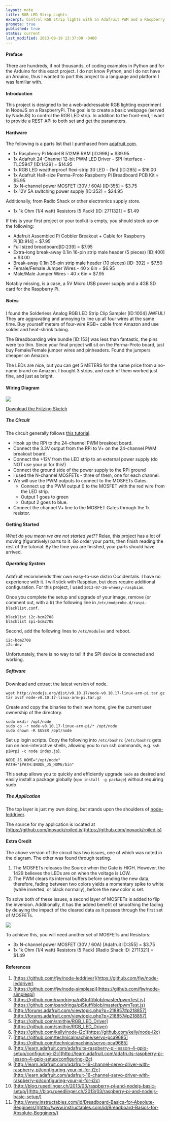 ```yaml
---
layout: note
title: RGB LED Strip Lights
excerpt: Control RGB strip lights with an Adafruit PWM and a Raspberry Pi running NodeJS.  Just in time for the Holidays.
promote: true
published: true
status: current
last_modified: 2013-09-19 13:37:00 -0400
---
```


#### Preface

There are hundreds, if not thousands, of coding examples in Python and for the Arduino for this exact project.
I do not know Python, and I do not have an Arduino, thus I wanted to port this project to a language and platform
I was familiar with.

#### Introduction

This project is designed to be a web-addressable RGB lighting experiment in NodeJS on a RaspberryPi.  The goal is
to create a basic webpage (served by NodeJS) to control the RGB LED strip.  In addition to the front-end, I want
to provide a REST API to both set and get the parameters.

#### Hardware

The following is a parts list that I purchased from [adafruit.com](adafruit.com).

* 1x Raspberry Pi Model B 512MB RAM [ID:998] = $39.95
* 1x Adafruit 24-Channel 12-bit PWM LED Driver - SPI Interface - TLC5947 [ID:1429] = $14.95
* 1x RGB LED weatherproof flexi-strip 30 LED - (1m) [ID:285] = $16.00
* 1x Adafruit Half-size Perma-Proto Raspberry Pi Breadboard PCB Kit = $5.95
* 3x N-channel power MOSFET (30V / 60A) [ID:355] = $3.75
* 1x 12V 5A switching power supply [ID:352] = $24.95

Additionally, from Radio Shack or other electronics supply store.

* 1x 1k Ohm (1/4 watt) Resistors (5 Pack) [ID: 2711321] = $1.49

If this is your first project or your toolkit is empty, you should stock up on the following:

* Adafruit Assembled Pi Cobbler Breakout + Cable for Raspberry Pi[ID:914] = $7.95
* Full sized breadboard[ID:239] = $7.95
* Extra-long break-away 0.1in 16-pin strip male header (5 pieces) [ID:400] = $3.00
* Break-away 0.1in 36-pin strip male header (10 pieces) [ID: 392] = $7.50
* Female/Female Jumper Wires - 40 x 6in = $6.95
* Male/Male Jumper Wires - 40 x 6in = $7.95

Notably missing, is a case, a 5V Micro USB power supply and a 4GB SD card for the Raspberry Pi.

##### Notes

I found the Solderless Analog RGB LED Strip Clip Sampler [ID:1004] AWFUL!  They are aggravating and annoying
to line up all four wires at the same time.  Buy yourself meters of four-wire RGB+ cable from Amazon and use
solder and heat-shrink tubing.

The Breadboarding wire bundle [ID:153] was less than fantastic, the pins were too thin.  Since your final
project will sit on the Perma-Proto board, just buy Female/Female jumper wires and pinheaders. Found the
jumpers cheaper on Amazon.

The LEDs are nice, but you can get 5 METERS for the same price from a no-name brand on Amazon. I bought 3
strips, and each of them worked just fine, and just as bright.

#### Wiring Diagram

<img src="http://i.imgur.com/kxdTt4K.png">

[Download the Fritzing Sketch](https://www.github.com/jnovack/rpiled.js)

##### The Circuit

The circuit generally follows [this tutorial](http://learn.adafruit.com/rgb-led-strips/usage).

* Hook up the RPi to the 24-channel PWM breakout board.
* Connect the 3.3V output from the RPi to V+ on the 24-channel PWM breakout board.
* Connect the +12V from the LED strip to an external power supply (do NOT use your pi for this!)
* Connect the ground side of the power supply to the RPi ground
* I used the N-channel MOSFETs - three of them, one for each channel.
* We will use the PWM outputs to connect to the MOSFETs Gates.
  * Connect up the PWM output 0 to the MOSFET with the red wire from the LED strip.
  * Output 1 goes to green
  * Output 2 goes to blue.
* Connect the channel V+ line to the MOSFET Gates through the 1k resistor.

#### Getting Started

_What do you mean we are not started yet??_  Relax, this project has a lot of moving (figuratively) parts to it.
Go order your parts, then finish reading the rest of the tutorial.  By the time you are finished, your parts
should have arrived.

##### Operating System

Adafruit recommends their own easy-to-use distro Occidentalis. I have no experience with it.  I will stick with
Raspbian, but does require additional configuration.  For this project, I used `2013-07-26-wheezy-raspbian`.

Once you complete the setup and upgrade of your image, remove (or comment out, with a #) the following line in
`/etc/modprobe.d/raspi-blacklist.conf`.

    blacklist i2c-bcm2708
    blacklist spi-bcm2708

Second, add the following lines to `/etc/modules` and reboot.

    i2c-bcm2708
    i2c-dev

Unfortunately, there is no way to tell if the SPI device is connected and working.

##### Software

Download and extract the latest version of node.

    wget http://nodejs.org/dist/v0.10.17/node-v0.10.17-linux-arm-pi.tar.gz
    tar xvzf node-v0.10.17-linux-arm-pi.tar.gz

Create and copy the binaries to their new home, give the current user ownership of the directory.

    sudo mkdir /opt/node
    sudo cp -r node-v0.10.17-linux-arm-pi/* /opt/node
    sudo chown -R $USER /opt/node

Set up login scripts. Copy the following into `/etc/bashrc` (`/etc/bashrc` gets run on non-interactive
shells, allowing you to run ssh commands, e.g. `ssh pi@rpi -c node index.js`).

    NODE_JS_HOME="/opt/node"
    PATH="$PATH:$NODE_JS_HOME/bin"

This setup allows you to quickly and efficiently upgrade `node` as desired and easily install a package
globally (`npm install -g package`) without requiring sudo.

##### The Application

The top layer is just my own doing, but stands upon the shoulders of [node-leddriver](https://github.com/fjw/node-leddriver).

The source for my application is located at [https://github.com/jnovack/rpiled.js](https://github.com/jnovack/rpiled.js)

#### Extra Credit

The above version of the circuit has two issues, one of which was noted in the diagram.  The other
was found through testing.

1. The MOSFETs releases the Source when the Gate is HIGH. However, the 1429 believes the LEDs are
on when the voltage is LOW.
1. The PWM clears its internal buffers before sending the new data, therefore, fading between two
colors yields a momentary spike to white (while inverted, or black normally), before the new color
is set.

To solve both of these issues, a second layer of MOSFETs is added to flip the inversion.
Additionally, it has the added benefit of smoothing the fading by delaying the impact of the
cleared data as it passes through the first set of MOSFETs.

<img src="http://i.imgur.com/4fEfovFl.png">

To achieve this, you will need another set of MOSFETs and Resistors:

* 3x N-channel power MOSFET (30V / 60A) [Adafruit ID:355] = $3.75
* 1x 1k Ohm (1/4 watt) Resistors (5 Pack) [Radio Shack ID: 2711321] = $1.49

#### References

1. [https://github.com/fjw/node-leddriver](https://github.com/fjw/node-leddriver)
1. [https://github.com/fjw/node-simplespi](https://github.com/fjw/node-simplespi)
1. [https://github.com/pandringa/piStuff/blob/master/pwmTest.js](https://github.com/pandringa/piStuff/blob/master/pwmTest.js)
1. [http://forums.adafruit.com/viewtopic.php?p=218857#p218857](http://forums.adafruit.com/viewtopic.php?p=218857#p218857)
1. [https://github.com/smithje/RGB_LED_Driver](https://github.com/smithje/RGB_LED_Driver)
1. [https://github.com/kelly/node-i2c](https://github.com/kelly/node-i2c)
1. [https://github.com/technicalmachine/servo-pca9685](https://github.com/technicalmachine/servo-pca9685)
1. [http://learn.adafruit.com/adafruits-raspberry-pi-lesson-4-gpio-setup/configuring-i2c](http://learn.adafruit.com/adafruits-raspberry-pi-lesson-4-gpio-setup/configuring-i2c)
1. [http://learn.adafruit.com/adafruit-16-channel-servo-driver-with-raspberry-pi/configuring-your-pi-for-i2c](http://learn.adafruit.com/adafruit-16-channel-servo-driver-with-raspberry-pi/configuring-your-pi-for-i2c)
1. [http://blog.rueedlinger.ch/2013/03/raspberry-pi-and-nodejs-basic-setup/](http://blog.rueedlinger.ch/2013/03/raspberry-pi-and-nodejs-basic-setup/)
1. [http://www.instructables.com/id/Breadboard-Basics-for-Absolute-Begginers/](http://www.instructables.com/id/Breadboard-Basics-for-Absolute-Begginers/)

